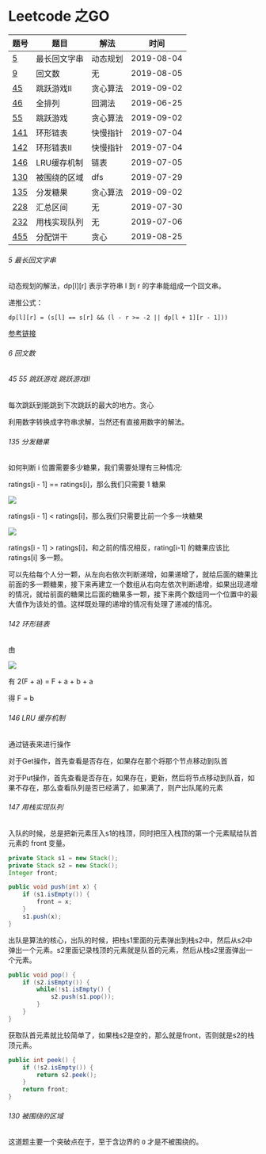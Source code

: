 # Leetcode 之GO

|题号|题目|解法|时间|
----|----|---|---|
|[5](leetcode5.go)|最长回文字串|动态规划|2019-08-04|
|[9](leetcode9/leetcode9.go)|回文数|无|2019-08-05|
|[45](leetcode55/jump.go)|跳跃游戏II|贪心算法|2019-09-02|
|[46](leetcode46.go)|全排列|回溯法|2019-06-25|
|[55](leetcode55/canjump.go)|跳跃游戏|贪心算法|2019-09-02|
|[141](leetcode141.go)|环形链表|快慢指针|2019-07-04|
|[142](leetcode142.go)|环形链表II|快慢指针|2019-07-04|
|[146](leetcode146.go)|LRU缓存机制|链表|2019-07-05|
|[130](leetcode130.go)|被围绕的区域|dfs|2019-07-29|
|[135](leetcode135.go)|分发糖果|贪心算法|2019-09-02|
|[228](leetcode228.go)|汇总区间|无|2019-07-30|
|[232](leetcode232.go)|用栈实现队列|无|2019-07-06|
|[455](leetcode455/assign_cookies.go)|分配饼干|贪心|2019-08-25

###### 5 最长回文字串

动态规划的解法，dp[l][r] 表示字符串 l 到 r 的字串能组成一个回文串。

递推公式：

```
dp[l][r] = (s[l] == s[r] && (l - r >= -2 || dp[l + 1][r - 1]))
```

[参考链接](https://leetcode-cn.com/problems/longest-palindromic-substring/solution/zhong-xin-kuo-san-dong-tai-gui-hua-by-liweiwei1419/)

###### 6 回文数

###### 45 55 跳跃游戏 跳跃游戏II

每次跳跃到能跳到下次跳跃的最大的地方。贪心

利用数字转换成字符串求解，当然还有直接用数字的解法。

###### 135 分发糖果

如何判断 i 位置需要多少糖果，我们需要处理有三种情况:

ratings[i - 1] == ratings[i]，那么我们只需要 1 糖果

![](https://pic.leetcode-cn.com/b8a0cf64abf988bef3da02801e81cf1580a9a18b0e96d6ba6b47b2c5b06f8bae-1563430973450.png)

ratings[i - 1] < ratings[i]，那么我们只需要比前一个多一块糖果

![](https://pic.leetcode-cn.com/669cf8f3db923ebaf4aac369f579c2348c245862e7f649260c7c50146aa99dd4-1563431091961.png)

ratings[i - 1] > ratings[i]，和之前的情况相反，rating[i-1] 的糖果应该比 ratings[i] 多一颗。

可以先给每个人分一颗，从左向右依次判断递增，如果递增了，就给后面的糖果比前面的多一颗糖果，接下来再建立一个数组从右向左依次判断递增，如果出现递增的情况，就给前面的糖果比后面的糖果多一颗，接下来两个数组同一个位置中的最大值作为该处的值。这样既处理的递增的情况有处理了递减的情况。

###### 142 环形链表

由

![](https://pic.leetcode-cn.com/99987d4e679fdfbcfd206a4429d9b076b46ad09bd2670f886703fb35ef130635-image.png)

有 2(F + a) = F + a + b + a

得 F = b

###### 146 LRU 缓存机制

通过链表来进行操作

对于Get操作，首先查看是否存在，如果存在那个将那个节点移动到队首

对于Put操作，首先查看是否存在，如果存在，更新，然后将节点移动到队首，如果不存在，那么查看队列是否已经满了，如果满了，则产出队尾的元素

###### 147 用栈实现队列

入队的时候，总是把新元素压入s1的栈顶，同时把压入栈顶的第一个元素赋给队首元素的 front 变量。

```java
private Stack s1 = new Stack();
private Stack s2 = new Stack();
Integer front;

public void push(int x) {
    if (s1.isEmpty()) {
        front = x;
    }
    s1.push(x);
}
```

出队是算法的核心，出队的时候，把栈s1里面的元素弹出到栈s2中，然后从s2中弹出一个元素。s2里面记录栈顶的元素就是队首的元素，然后从栈s2里面弹出一个元素。

```java
public void pop() {
    if (s2.isEmpty()) {
        while(!s1.isEmpty() {
            s2.push(s1.pop());
        }
    }
}
```

获取队首元素就比较简单了，如果栈s2是空的，那么就是front，否则就是s2的栈顶元素。

```java
public int peek() {
    if (!s2.isEmpty()) {
        return s2.peek();
    }
    return front;
}
```

###### 130 被围绕的区域

这道题主要一个突破点在于，至于含边界的 `O` 才是不被围绕的。


